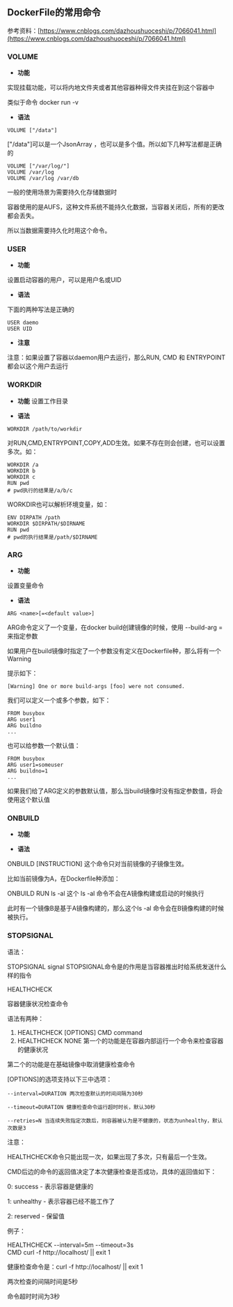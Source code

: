## DockerFile的常用命令

参考资料：[https://www.cnblogs.com/dazhoushuoceshi/p/7066041.html](https://www.cnblogs.com/dazhoushuoceshi/p/7066041.html)

### VOLUME

* **功能**

实现挂载功能，可以将内地文件夹或者其他容器种得文件夹挂在到这个容器中

类似于命令 docker run -v

* **语法**

```
VOLUME ["/data"]
``` 

\["/data"\]可以是一个JsonArray ，也可以是多个值。所以如下几种写法都是正确的

```
VOLUME ["/var/log/"]
VOLUME /var/log
VOLUME /var/log /var/db
```

一般的使用场景为需要持久化存储数据时

容器使用的是AUFS，这种文件系统不能持久化数据，当容器关闭后，所有的更改都会丢失。

所以当数据需要持久化时用这个命令。

### USER

* **功能**

设置启动容器的用户，可以是用户名或UID

* **语法**

下面的两种写法是正确的

```
USER daemo
USER UID
```

* **注意**

注意：如果设置了容器以daemon用户去运行，那么RUN, CMD 和 ENTRYPOINT 都会以这个用户去运行

### WORKDIR

* **功能**
设置工作目录

* **语法**

```
WORKDIR /path/to/workdir
```

对RUN,CMD,ENTRYPOINT,COPY,ADD生效。如果不存在则会创建，也可以设置多次。如：

```
WORKDIR /a
WORKDIR b
WORKDIR c
RUN pwd
# pwd执行的结果是/a/b/c
```

WORKDIR也可以解析环境变量，如：

```
ENV DIRPATH /path
WORKDIR $DIRPATH/$DIRNAME
RUN pwd
# pwd的执行结果是/path/$DIRNAME
```
 
### ARG

* **功能**

设置变量命令

* **语法**

```
ARG <name>[=<default value>]
```

ARG命令定义了一个变量，在docker build创建镜像的时候，使用 --build-arg <varname>=<value>来指定参数

如果用户在build镜像时指定了一个参数没有定义在Dockerfile种，那么将有一个Warning

提示如下：

```
[Warning] One or more build-args [foo] were not consumed.
``` 

我们可以定义一个或多个参数，如下：

```
FROM busybox
ARG user1
ARG buildno
...
```

也可以给参数一个默认值：

```
FROM busybox
ARG user1=someuser
ARG buildno=1
...
```

如果我们给了ARG定义的参数默认值，那么当build镜像时没有指定参数值，将会使用这个默认值

### ONBUILD


* **功能**


* **语法**

ONBUILD [INSTRUCTION]
这个命令只对当前镜像的子镜像生效。

比如当前镜像为A，在Dockerfile种添加：

ONBUILD RUN ls -al
这个 ls -al 命令不会在A镜像构建或启动的时候执行

 

此时有一个镜像B是基于A镜像构建的，那么这个ls -al 命令会在B镜像构建的时候被执行。

 

 

### STOPSIGNAL

语法：

STOPSIGNAL signal
STOPSIGNAL命令是的作用是当容器推出时给系统发送什么样的指令

 

 

HEALTHCHECK

 容器健康状况检查命令

语法有两种：

1. HEALTHCHECK [OPTIONS] CMD command
2. HEALTHCHECK NONE
第一个的功能是在容器内部运行一个命令来检查容器的健康状况

第二个的功能是在基础镜像中取消健康检查命令

 

[OPTIONS]的选项支持以下三中选项：

    --interval=DURATION 两次检查默认的时间间隔为30秒

    --timeout=DURATION 健康检查命令运行超时时长，默认30秒

    --retries=N 当连续失败指定次数后，则容器被认为是不健康的，状态为unhealthy，默认次数是3

    

注意：

HEALTHCHECK命令只能出现一次，如果出现了多次，只有最后一个生效。

 

CMD后边的命令的返回值决定了本次健康检查是否成功，具体的返回值如下：

0: success - 表示容器是健康的

1: unhealthy - 表示容器已经不能工作了

2: reserved - 保留值

 

例子：

HEALTHCHECK --interval=5m --timeout=3s \
CMD curl -f http://localhost/ || exit 1
  

健康检查命令是：curl -f http://localhost/ || exit 1

两次检查的间隔时间是5秒

命令超时时间为3秒

